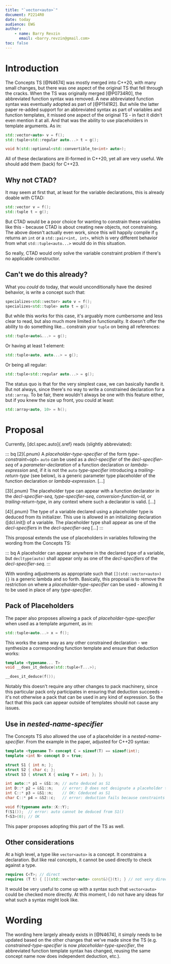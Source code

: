 ```yaml
---
title: "`vector<auto>`"
document: P2214R0
date: today
audience: EWG
author:
    - name: Barry Revzin
      email: <barry.revzin@gmail.com>
toc: false
---
```


# Introduction

The Concepts TS [@N4674] was mostly merged into C++20, with many small changes,
but there was one aspect of the original TS that fell through the cracks. When
the TS was originally merged [@P0734R0], the abbreviated function syntax was
removed. A new abbreviated function syntax was eventually adopted as part of
[@P1141R2]. But while the latter paper re-added support for an abbreviated
syntax as part of variables and function templates, it missed one aspect of
the original TS - in fact it didn't even mention it at all. And that was the 
ability to use placeholders in template arguments. As in:

```cpp
std::vector<auto> v = f();
std::tuple<std::regular auto...> t = g();

void h(std::optional<std::convertible_to<int> auto>);
```

All of these declarations are ill-formed in C++20, yet all are very useful. We
should add them (back) for C++23. 

## Why not CTAD?

It may seem at first that, at least for the variable declarations, this is
already doable with CTAD:

```cpp
std::vector v = f();
std::tuple t = g();
```

But CTAD would be a poor choice for wanting to constrain these variables like
this - because CTAD is about creating new objects, not constraining. The
above doesn't actually even work, since this will happily compile if `g` returns
an `int` or a `std::pair<int, int>`, which is very different behavior from what
`std::tuple<auto...>` would do in this situation.

So really, CTAD would only solve the variable constraint problem if there's no
applicable constructor. 

## Can't we do this already?

What you _could_ do today, that would unconditionally have the desired behavior,
is write a concept such that:

```cpp
specializes<std::vector> auto v = f();
specializes<std::tuple> auto t = g();
```

But while this works for this case, it's arguably more cumbersome and less clear
to read, but also much more limited in functionality. It doesn't offer the
ability to do something like... constrain your `tuple` on being all references:

```cpp
std::tuple<auto&...> = g();
```

Or having at least 1 element:

```cpp
std::tuple<auto, auto...> = g();
```

Or being all regular:

```cpp
std::tuple<std::regular auto...> = g();
```

The status quo is that for the very simplest case, we can basically handle it.
But not always, since there's no way to write a constrained declaration for a
`std::array`. To be fair, there wouldn't always be one with this feature either,
but if you knew the size up front, you could at least:

```cpp
std::array<auto, 10> = h();
```

# Proposal

Currently, [dcl.spec.auto]{.sref} reads (slightly abbreviated):

::: bq
[2]{.pnum} A _placeholder-type-specifier_ of the form _type-constraint_~opt~ `auto` can be used as a _decl-specifier_ of the _decl-specifier-seq_ of a _parameter-declaration_ of a function declaration or _lambda-expression_ and, if it is not the `auto` _type-specifier_ introducing a _trailing-return-type_ (see below), is a generic parameter type placeholder of the function declaration or _lambda-expression_. [...]

[3]{.pnum} The placeholder type can appear with a function declarator in the _decl-specifier-seq_, _type-specifier-seq_, _conversion-function-id_, or _trailing-return-type_, in any context where such a declarator is valid. [...]

[4]{.pnum} The type of a variable declared using a placeholder type is deduced from its initializer.
This use is allowed in an initializing declaration ([dcl.init]) of a variable.
The placeholder type shall appear as one of the _decl-specifiers_ in the _decl-specifier-seq_ [...] 
:::

This proposal extends the use of placeholders in variables following the wording
from the Concepts TS:

::: bq
A placeholder can appear anywhere in the declared type of a variable, but
`decltype(auto)` shall appear only as one of the _decl-specifiers_ of the
_decl-specifier-seq_.
:::

With wording adjustments as appropriate such that `[](std::vector<auto>){}` is
a generic lambda and so forth. Basically, this proposal is to remove the
restriction on where a _placeholder-type-specifier_ can be used - allowing it
to be used in place of any _type-specifier_.

## Pack of Placeholders

The paper also proposes allowing a pack of _placeholder-type-specifier_
when used as a template argument, as in:

```cpp
std::tuple<auto...> x = f();
```

This works the same way as any other constrained declaration - we synthesize
a corresponding function template and ensure that deduction works:

```cpp
template <typename... T>
void __does_it_deduce(std::tuple<T...>);

__does_it_deduce(f());
```

Notably this doesn't require any other changes to pack machinery, since this
particular pack only participates in ensuring that deduction succeeds - it's
not otherwise a pack that can be used in any kind of expression. So the fact that
this pack can appear outside of templates should not cause any issues.

## Use in _nested-name-specifier_

The Concepts TS also allowed the use of a placeholder in a _nested-name-specifier_.
From the example in the paper, adjusted for C++20 syntax:

```cpp
template <typename T> concept C = sizeof(T) == sizeof(int);
template <int N> concept D = true;    

struct S1 { int n; };
struct S2 { char c; };
struct S3 { struct X { using Y = int; }; };

int auto::* p1 = &S1::n; // auto deduced as S1
int D::* p2 = &S1::n;    // error: D does not designate a placeholder type
int C::* p3 = &S1::n;    // OK: Cdeduced as S1
char C::* p4 = &S2::c;   // error: deduction fails because constraints are not satisfied

void f(typename auto::X::Y);
f(S1());  // error: auto cannot be deduced from S1()
f<S3>(0); // OK
```

This paper proposes adopting this part of the TS as well.

## Other considerations

At a high level, a type like `vector<auto>` is a concept. It constrains
a declaration. But like real concepts, it cannot be used directly to check against
a type.

```cpp
requires C<T>; // direct
requires (T t) { [](std::vector<auto> const&){}(t); } // not very direct
```

It would be very useful to come up with a syntax such that `vector<auto>` could
be checked more directly. At this moment, I do not have any ideas for what
such a syntax might look like. 

# Wording

The wording here largely already exists in [@N4674], it simply needs to be
updated based on the other changes that we've made since the TS (e.g.
_constrained-type-specifier_ is now _placeholder-type-specifier_, the
abbreviated function template syntax has changed, reusing the same concept
name now does independent deduction, etc.). 